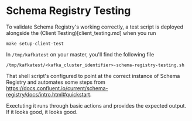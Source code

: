 # Schema Registry Testing

To validate Schema Registry's working correctly, a test script is deployed alongside the (Client Testing)[client_testing.md] when you run
```
make setup-client-test
```

In `/tmp/kafkatest` on your master, you'll find the following file
```
/tmp/kafkatest/<kafka_cluster_identifier>-schema-registry-testing.sh
```
That shell script's configured to point at the correct instance of Schema Registry and automates some steps from https://docs.confluent.io/current/schema-registry/docs/intro.html#quickstart.

Exectuting it runs through basic actions and provides the expected output. If it looks good, it looks good.